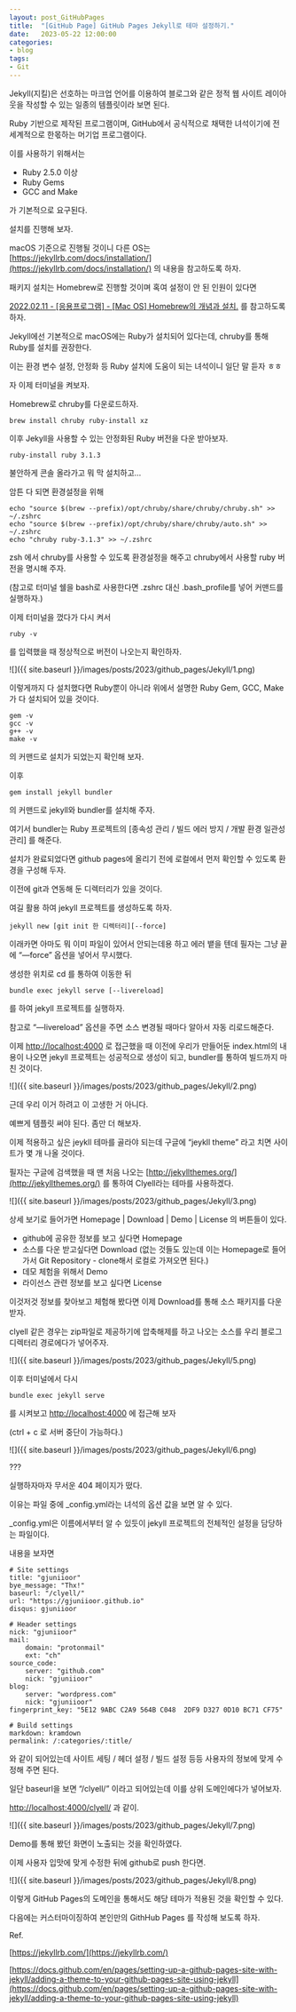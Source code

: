 ```yaml
---
layout: post_GitHubPages
title:	"[GitHub Page] GitHub Pages Jekyll로 테마 설정하기."
date:	2023-05-22 12:00:00
categories:
- blog
tags:
- Git
---
```


Jekyll(지킬)은 선호하는 마크업 언어를 이용하여 블로그와 같은 정적 웹 사이트 레이아웃을 작성할 수 있는 일종의 템플릿이라 보면 된다.

Ruby 기반으로 제작된 프로그램이며, GitHub에서 공식적으로 채택한 녀석이기에 전 세계적으로 한몫하는 머기업 프로그램이다.

이를 사용하기 위해서는

-   Ruby 2.5.0 이상
-   Ruby Gems
-   GCC and Make

가 기본적으로 요구된다.

설치를 진행해 보자.

macOS 기준으로 진행될 것이니 다른 OS는 [https://jekyllrb.com/docs/installation/](https://jekyllrb.com/docs/installation/) 의 내용을 참고하도록 하자.

패키지 설치는 Homebrew로 진행할 것이며 혹여 설정이 안 된 인원이 있다면

[2022.02.11 - \[응용프로그램\] - \[Mac OS\] Homebrew의 개념과 설치.](https://jaehoonman.tistory.com/7)
를 참고하도록 하자.

Jekyll에선 기본적으로 macOS에는 Ruby가 설치되어 있다는데, chruby를 통해 Ruby를 설치를 권장한다.

이는 환경 변수 설정, 안정화 등 Ruby 설치에 도움이 되는 녀석이니 일단 말 듣자 ㅎㅎ

자 이제 터미널을 켜보자.


Homebrew로 chruby를 다운로드하자.

```
brew install chruby ruby-install xz
```

이후 Jekyll을 사용할 수 있는 안정화된 Ruby 버전을 다운 받아보자.

```
ruby-install ruby 3.1.3
```

불안하게 콘솔 올라가고 뭐 막 설치하고…

암튼 다 되면 환경설정을 위해

```
echo "source $(brew --prefix)/opt/chruby/share/chruby/chruby.sh" >> ~/.zshrc
echo "source $(brew --prefix)/opt/chruby/share/chruby/auto.sh" >> ~/.zshrc
echo "chruby ruby-3.1.3" >> ~/.zshrc
```

zsh 에서 chruby를 사용할 수 있도록 환경설정을 해주고 chruby에서 사용할 ruby 버전을 명시해 주자.

(참고로 터미널 쉘을 bash로 사용한다면 .zshrc 대신 .bash\_profile를 넣어 커맨드를 실행하자.)

이제 터미널을 껐다가 다시 켜서

```
ruby -v
```

를 입력했을 때 정상적으로 버전이 나오는지 확인하자.

![]({{ site.baseurl }}/images/posts/2023/github_pages/Jekyll/1.png)

이렇게까지 다 설치했다면 Ruby뿐이 아니라 위에서 설명한 Ruby Gem, GCC, Make 가 다 설치되어 있을 것이다.

```
gem -v
gcc -v
g++ -v
make -v
```

의 커맨드로 설치가 되었는지 확인해 보자.

이후

```
gem install jekyll bundler
```

의 커맨드로 jekyll와 bundler를 설치해 주자.

여기서 bundler는 Ruby 프로젝트의 \[종속성 관리 / 빌드 에러 방지 / 개발 환경 일관성 관리\] 를 해준다.

설치가 완료되었다면 github pages에 올리기 전에 로컬에서 먼저 확인할 수 있도록 환경을 구성해 두자.

이전에 git과 연동해 둔 디렉터리가 있을 것이다.

여길 활용 하여 jekyll 프로젝트를 생성하도록 하자.

```
jekyll new [git init 한 디렉터리][--force]
```

이래카면 아마도 뭐 이미 파일이 있어서 안되는데용 하고 에러 뱉을 텐데 필자는 그냥 끝에 “—force” 옵션을 넣어서 무시했다.

생성한 위치로 cd 를 통하여 이동한 뒤

```
bundle exec jekyll serve [--livereload]
```

를 하여 jekyll 프로젝트를 실행하자.

참고로 “—livereload” 옵션을 주면 소스 변경될 때마다 알아서 자동 리로드해준다.

이제 [http://localhost:4000](http://localhost:4000) 로 접근했을 때 이전에 우리가 만들어둔 index.html의 내용이 나오면 jekyll 프로젝트는 성공적으로 생성이 되고, bundler를 통하여 빌드까지 마친 것이다.

![]({{ site.baseurl }}/images/posts/2023/github_pages/Jekyll/2.png)

근데 우리 이거 하려고 이 고생한 거 아니다.

예쁘게 템플릿 써야 된다. 좀만 더 해보자.

이제 적용하고 싶은 jeykll 테마를 골라야 되는데 구글에 “jeykll theme” 라고 치면 사이트가 몇 개 나올 것이다.

필자는 구글에 검색했을 때 맨 처음 나오는 [http://jekyllthemes.org/](http://jekyllthemes.org/) 를 통하여 Clyell라는 테마를 사용하겠다.

![]({{ site.baseurl }}/images/posts/2023/github_pages/Jekyll/3.png)

상세 보기로 들어가면 Homepage | Download | Demo | License 의 버튼들이 있다.

-   github에 공유한 정보를 보고 싶다면 Homepage
-   소스를 다운 받고싶다면 Download (없는 것들도 있는데 이는 Homepage로 들어가서 Git Repository - clone해서 로컬로 가져오면 된다.)
-   데모 체험을 위해서 Demo
-   라이선스 관련 정보를 보고 싶다면 License

이것저것 정보를 찾아보고 체험해 봤다면 이제 Download를 통해 소스 패키지를 다운받자.

clyell 같은 경우는 zip파일로 제공하기에 압축해제를 하고 나오는 소스를 우리 블로그 디렉터리 경로에다가 넣어주자.

![]({{ site.baseurl }}/images/posts/2023/github_pages/Jekyll/5.png)

이후 터미널에서 다시

```
bundle exec jekyll serve
```

를 시켜보고 [http://localhost:4000](http://localhost:4000) 에 접근해 보자

(ctrl + c 로 서버 중단이 가능하다.)

![]({{ site.baseurl }}/images/posts/2023/github_pages/Jekyll/6.png)

???

실행하자마자 무서운 404 페이지가 떴다.

이유는 파일 중에 \_config.yml라는 녀석의 옵션 값을 보면 알 수 있다.

\_config.yml은 이름에서부터 알 수 있듯이 jekyll 프로젝트의 전체적인 설정을 담당하는 파일이다.

내용을 보자면

```
# Site settings
title: "gjuniioor"
bye_message: "Thx!"
baseurl: "/clyell/"
url: "https://gjuniioor.github.io"
disqus: gjuniioor

# Header settings
nick: "gjuniioor"
mail:
    domain: "protonmail"
    ext: "ch"
source_code:
    server: "github.com"
    nick: "gjuniioor"
blog:
    server: "wordpress.com"
    nick: "gjuniioor"
fingerprint_key: "5E12 9ABC C2A9 564B C048  2DF9 D327 0D10 BC71 CF75"

# Build settings
markdown: kramdown
permalink: /:categories/:title/
```

와 같이 되어있는데 사이트 세팅 / 헤더 설정 / 빌드 설정 등등 사용자의 정보에 맞게 수정해 주면 된다.

일단 baseurl을 보면 “/clyell/” 이라고 되어있는데 이를 상위 도메인에다가 넣어보자.

[http://localhost:4000/clyell/](http://localhost:4000/clyell/) 과 같이.

![]({{ site.baseurl }}/images/posts/2023/github_pages/Jekyll/7.png)

Demo를 통해 봤던 화면이 노출되는 것을 확인하였다.

이제 사용자 입맛에 맞게 수정한 뒤에 github로 push 한다면.

![]({{ site.baseurl }}/images/posts/2023/github_pages/Jekyll/8.png)

이렇게 GitHub Pages의 도메인을 통해서도 해당 테마가 적용된 것을 확인할 수 있다.

다음에는 커스터마이징하여 본인만의 GithHub Pages 를 작성해 보도록 하자.

Ref.

[https://jekyllrb.com/](https://jekyllrb.com/)

[https://docs.github.com/en/pages/setting-up-a-github-pages-site-with-jekyll/adding-a-theme-to-your-github-pages-site-using-jekyll](https://docs.github.com/en/pages/setting-up-a-github-pages-site-with-jekyll/adding-a-theme-to-your-github-pages-site-using-jekyll)